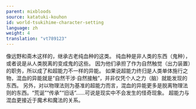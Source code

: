 ```yaml
---
parent: mixbloods
source: katatuki-kouhon
id: world-tsukihime-character-setting
language: zh
weight: 4
translation: "vt789123"
---
```


像远野和斋木这样的，继承古老纯血种的这类。
纯血种是非人类的东西（鬼种），或者说是从人类脱离的变成鬼的这些。
因为他们承担了作为自然触觉（出力装置）的职务，所以成了和超能力不一样的异能。
如果说超能力终归是人类单体施行之物，混血的异能就是“自然干涉·自然接触”，并非仅凭个人之力（脑）就能发现的东西。
另外，对以物理法则为基准的超能力而言，混血的异能更多是脱离物理法则的东西。“荒诞”“传承”“旧话”……可说是现实中不会发生的怪奇现象。
超能力与混血更接近于魔术和魔法的关系。

